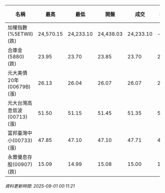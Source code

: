 | 名稱 | 最高 | 最低 | 開盤 | 成交 | 均價 | 成交金額(億) | 昨收 | 漲跌幅 | 漲跌 | 總量 | 昨量 | 振幅 |
| -------- | -------- | -------- | -------- |-------- | -------- | -------- |-------- |-------- |-------- | -------- | -------- |-------- |
|加權指數(%5ETWII) (跌)|24,570.15|24,233.10|24,438.03|24,233.10|-|4,657.18|24,236.45|0.01%|3.35|7,648,378|0|1.39%|
|合庫金(5880) (跌)|23.95|23.70|23.85|23.70|23.79|3.30|23.80|0.42%|0.10|13,891|10,917|1.05%|
|元大美債20年(00679B) (漲)|26.13|26.04|26.07|26.07|26.09|7.50|25.99|0.31%|0.08|28,759|25,034|0.35%|
|元大台灣高息低波(00713) (漲)|51.50|51.15|51.45|51.35|51.32|2.92|51.20|0.29%|0.15|5,687|9,036|0.68%|
|富邦臺灣中小(00733) (漲)|47.85|47.10|47.10|47.71|47.71|0.872|46.72|2.12%|0.99|1,827|1,175|1.61%|
|永豐優息存股(00907) (跌)|15.09|14.99|15.08|15.00|15.04|0.162|15.08|0.53%|0.08|1,074|1,377|0.66%|
###### 資料更新時間: 2025-09-01 00:11:21